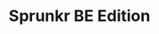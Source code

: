 ---
slug: sprunkr-be-edition-2360
title: Sprunkr BE Edition
description: "Sprunkr BE Edition is an exciting online game. Play for free directly in your browser!"
icon: /images/popular_mods/Sprunkr BE Edition.png
url: https://wowtbc.net/sprunkin/sprunkr-be/index.html
previewImage: /images/popular_mods/Sprunkr BE Edition.png
type: popular mods

# SEO配置
seo:
  title: "Sprunkr BE Edition - Play Free Online Game | Fun Browser Games"
  description: "Sprunkr BE Edition - Play this fun online game for free in your browser. No download required!"
  ogImage: "/images/popular_mods/Sprunkr BE Edition.png"
  keywords: "sprunkr-be-edition-2360, online game, browser game, free game, popular mods game, play online"

videoUrls:
  - https://www.youtube.com/embed/example1
  - https://www.youtube.com/embed/example2

whyPlay:
  title: "Why Play Sprunkr BE Edition?"
  items:
    - "Immersive Gameplay: Sprunkr BE Edition offers an engaging and immersive gaming experience that will keep you entertained for hours"
    - "Challenging Levels: Test your skills with increasingly difficult challenges and obstacles"
    - "Beautiful Graphics: Enjoy stunning visuals and smooth animations that bring the game world to life"
    - "Regular Updates: New content and features are added regularly to keep the game fresh and exciting"
    - "Free to Play: Experience all the fun without spending a penny"
    - "Community Features: Connect with other players, share strategies, and compete for high scores"
    - "Cross-Platform: Play on any device with a web browser, no downloads required"

features:
  title: "Key Features of Sprunkr BE Edition"
  image: "/images/popular_mods/Sprunkr BE Edition.png"
  items:
    - "Intuitive Controls: Easy to learn controls make Sprunkr BE Edition accessible for players of all skill levels"
    - "Multiple Game Modes: Enjoy various gameplay options that provide different challenges and experiences"
    - "Character Customization: Personalize your gaming experience with unique characters and items"
    - "Achievement System: Complete special tasks to earn rewards and recognition"
    - "Leaderboards: Compete with players worldwide and see who can achieve the highest scores"

characteristics:
  title: "Game Characteristics"
  image: "/images/popular_mods/Sprunkr BE Edition.png"
  items:
    - "Genre: Popular mods game with elements of strategy and skill"
    - "Difficulty: Suitable for both casual gamers and those seeking a challenge"
    - "Play Time: Quick sessions or extended gameplay, depending on your preference"
    - "Art Style: Vibrant and engaging visuals that enhance the gaming experience"
    - "Sound Design: Immersive audio that complements the gameplay perfectly"

info: "Sprunkr BE Edition is an exciting online game that offers players a unique and engaging gaming experience. With its intuitive controls, stunning visuals, and challenging gameplay, Sprunkr BE Edition provides hours of entertainment for players of all ages and skill levels. Whether you're looking for a quick gaming session during a break or an extended play session, Sprunkr BE Edition delivers an immersive experience that will keep you coming back for more. The game features multiple levels of increasing difficulty, ensuring that players are constantly challenged as they progress. With regular updates adding new content and features, Sprunkr BE Edition remains fresh and exciting, providing endless entertainment options for its growing community of players."

howToPlayIntro: "Welcome to Sprunkr BE Edition! This guide will walk you through the basics and help you master the game. Whether you're a beginner or looking to improve your skills, these tips and instructions will enhance your gaming experience."

howToPlaySteps:
  - title: "Getting Started"
    description: "Begin your Sprunkr BE Edition adventure by familiarizing yourself with the controls. Use your keyboard or mouse to navigate through the game interface. The tutorial will guide you through the basic mechanics and help you understand the objectives."
  - title: "Understanding the Objectives"
    description: "In Sprunkr BE Edition, your main goal is to progress through levels by completing specific objectives. Each level presents unique challenges that require different strategies and approaches."
  - title: "Mastering the Controls"
    description: "Practice using the controls to improve your precision and reaction time. Sprunkr BE Edition requires quick reflexes and strategic thinking to overcome obstacles and defeat opponents."
  - title: "Utilizing Power-ups"
    description: "Collect power-ups throughout the game to enhance your abilities and overcome difficult challenges. Each power-up offers unique advantages that can be crucial for success."
  - title: "Developing Strategies"
    description: "As you progress in Sprunkr BE Edition, develop effective strategies for different scenarios. Analyze patterns, anticipate challenges, and adapt your approach to maximize your performance."

faq:
  title: "Frequently Asked Questions about Sprunkr BE Edition"
  items:
    - question: "Is Sprunkr BE Edition free to play?"
      answer: "Yes, Sprunkr BE Edition is completely free to play directly in your web browser. No downloads or purchases are required to enjoy the full game experience."
    - question: "Can I play Sprunkr BE Edition on mobile devices?"
      answer: "Yes, Sprunkr BE Edition is optimized for both desktop and mobile play. You can enjoy the game on any device with a web browser and internet connection."
    - question: "Are there any in-game purchases?"
      answer: "While Sprunkr BE Edition is free to play, there may be optional in-game purchases available for cosmetic items or additional features that don't affect core gameplay."
    - question: "How often is Sprunkr BE Edition updated?"
      answer: "The developers regularly update Sprunkr BE Edition with new content, features, and improvements based on player feedback and game performance."
    - question: "Can I play Sprunkr BE Edition offline?"
      answer: "Currently, Sprunkr BE Edition requires an internet connection to play as it's a browser-based online game."
    - question: "Is Sprunkr BE Edition suitable for children?"
      answer: "Yes, Sprunkr BE Edition is designed to be family-friendly and suitable for players of all ages."
    - question: "How do I report bugs or issues?"
      answer: "If you encounter any problems while playing Sprunkr BE Edition, you can report them through the game's support page or contact the developers directly through their website."
    - question: "Still Have Questions?"
      answer: "If you have additional questions about Sprunkr BE Edition that aren't covered in this FAQ, please visit our support center or contact our customer service team for assistance."
---